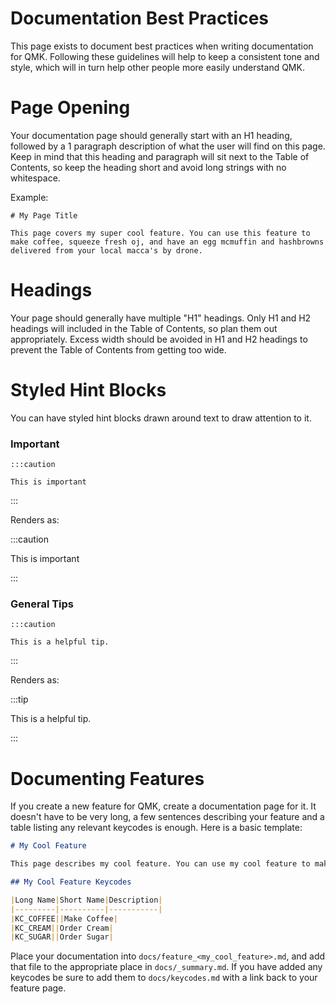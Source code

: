 # Documentation Best Practices

This page exists to document best practices when writing documentation for QMK. Following these guidelines will help to keep a consistent tone and style, which will in turn help other people more easily understand QMK.

# Page Opening

Your documentation page should generally start with an H1 heading, followed by a 1 paragraph description of what the user will find on this page. Keep in mind that this heading and paragraph will sit next to the Table of Contents, so keep the heading short and avoid long strings with no whitespace.

Example:

```
# My Page Title

This page covers my super cool feature. You can use this feature to make coffee, squeeze fresh oj, and have an egg mcmuffin and hashbrowns delivered from your local macca's by drone.
```

# Headings

Your page should generally have multiple "H1" headings. Only H1 and H2 headings will included in the Table of Contents, so plan them out appropriately. Excess width should be avoided in H1 and H2 headings to prevent the Table of Contents from getting too wide.

# Styled Hint Blocks

You can have styled hint blocks drawn around text to draw attention to it.

### Important

```
:::caution

This is important
```

:::

Renders as:

:::caution

This is important

:::

### General Tips

```
:::caution

This is a helpful tip.
```

:::

Renders as:

:::tip

This is a helpful tip.

:::


# Documenting Features

If you create a new feature for QMK, create a documentation page for it. It doesn't have to be very long, a few sentences describing your feature and a table listing any relevant keycodes is enough. Here is a basic template:

```markdown
# My Cool Feature

This page describes my cool feature. You can use my cool feature to make coffee and order cream and sugar to be delivered via drone.

## My Cool Feature Keycodes

|Long Name|Short Name|Description|
|---------|----------|-----------|
|KC_COFFEE||Make Coffee|
|KC_CREAM||Order Cream|
|KC_SUGAR||Order Sugar|
```

Place your documentation into `docs/feature_<my_cool_feature>.md`, and add that file to the appropriate place in `docs/_summary.md`. If you have added any keycodes be sure to add them to `docs/keycodes.md` with a link back to your feature page.
